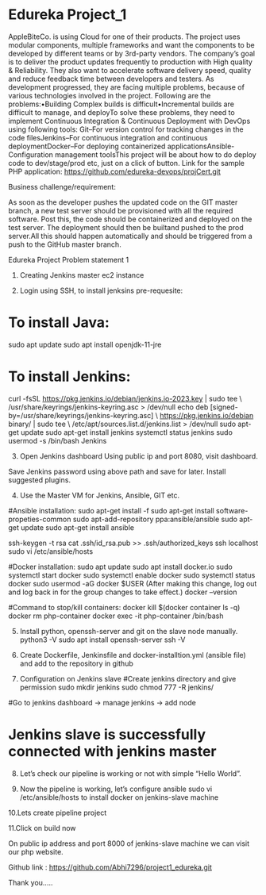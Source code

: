 # Edureka Project_1

AppleBiteCo. is using Cloud for one of their products. The project uses modular components, multiple frameworks and want the components to be developed by different teams or by 3rd-party vendors. The company’s goal is to deliver the product updates frequently to production with High quality & Reliability. They also want to accelerate software delivery speed, quality and reduce feedback time between developers and testers. As development progressed, they are facing multiple problems, because of various technologies involved in the project. Following are the problems:•Building Complex builds is difficult•Incremental builds are difficult to manage, and deployTo solve these problems, they need to implement Continuous Integration & Continuous Deployment with DevOps using following tools: Git–For version control for tracking changes in the code filesJenkins–For continuous integration and continuous deploymentDocker–For deploying containerized applicationsAnsible-Configuration management toolsThis project will be about how to do deploy code to dev/stage/prod etc, just on a click of button. Link for the sample PHP application: https://github.com/edureka-devops/projCert.git

Business challenge/requirement:

As soon as the developer pushes the updated code on the GIT master branch, a new test server should be provisioned with all the required software. Post this, the code should be containerized and deployed on the test server. The deployment should then be builtand pushed to the prod server.All this should happen automatically and should be triggered from a push to the GitHub master branch.  

Edureka Project
Problem statement 1
1. Creating Jenkins master ec2 instance
 

2. Login using SSH, to install jenksins pre-requesite: 
# To install Java:
sudo apt update
sudo apt install openjdk-11-jre
# To install Jenkins:
curl -fsSL https://pkg.jenkins.io/debian/jenkins.io-2023.key | sudo tee \ /usr/share/keyrings/jenkins-keyring.asc > /dev/null
echo deb [signed-by=/usr/share/keyrings/jenkins-keyring.asc] \ https://pkg.jenkins.io/debian binary/ | sudo tee \  /etc/apt/sources.list.d/jenkins.list > /dev/null
sudo apt-get update
sudo apt-get install jenkins
systemctl status jenkins
sudo usermod -s /bin/bash Jenkins

 
3. Open Jenkins dashboard
Using public ip and port 8080, visit dashboard.
 
Save Jenkins password using above path and save for later.
Install suggested plugins.

 

4. Use the Master VM for Jenkins, Ansible, GIT etc.

#Ansible installation:
sudo apt-get install -f
sudo apt-get install software-propeties-common
sudo apt-add-repository ppa:ansible/ansible
sudo apt-get update
sudo apt-get install ansible

ssh-keygen -t rsa
cat .ssh/id_rsa.pub >> .ssh/authorized_keys
ssh localhost
sudo vi /etc/ansible/hosts

#Docker installation:
sudo apt update
sudo apt install docker.io
sudo systemctl start docker
sudo systemctl enable docker
sudo systemctl status docker
sudo usermod -aG docker $USER
 (After making this change, log out and log back in for the group changes to take effect.)
docker –version

#Command to stop/kill containers:
docker kill $(docker container ls -q)
docker rm php-container
docker exec -it php-container /bin/bash

5. Install python, openssh-server and git on the slave node manually.
python3 -V
sudo apt install openssh-server
ssh -V



6. Create Dockerfile, Jenkinsfile and docker-installtion.yml (ansible file) and add to the repository in github

 
 
 
 
 
 

 
 









7. Configuration on Jenkins slave
#Create jenkins directory and give permission
sudo mkdir jenkins
sudo chmod 777 -R jenkins/

#Go to jenkins dashboard -> manage jenkins -> add node
 

# Jenkins slave is successfully connected with jenkins master
 
8. Let’s check our pipeline is working or not with simple “Hello World”.
 
9. Now the pipeline is working, let’s configure ansible sudo vi /etc/ansible/hosts to install docker on jenkins-slave machine
 
10.Lets create pipeline project
 

 
 

11.Click on build now

 
 
On public ip address and port 8000 of jenkins-slave machine we can visit our php website.

 

Github link : https://github.com/Abhi7296/project1_edureka.git



Thank you.....
